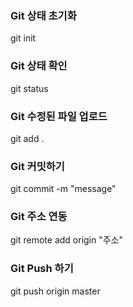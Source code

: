 ### Git 상태 초기화
git init

### Git 상태 확인
git status

### Git 수정된 파일 업로드
git add .

### Git 커밋하기
git commit -m "message"

### Git 주소 연동
git remote add origin "주소"

### Git Push 하기
git push origin master

